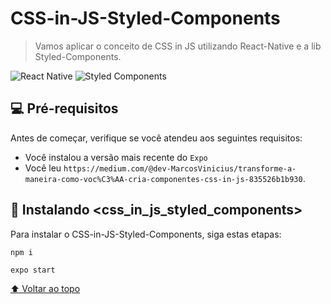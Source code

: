 # CSS-in-JS-Styled-Components

> Vamos aplicar o conceito de CSS in JS utilizando React-Native e a lib Styled-Components.

![React Native](https://img.shields.io/badge/react_native-%2320232a.svg?style=for-the-badge&logo=react&logoColor=%2361DAFB)
![Styled Components](https://img.shields.io/badge/styled--components-DB7093?style=for-the-badge&logo=styled-components&logoColor=white)

## 💻 Pré-requisitos

Antes de começar, verifique se você atendeu aos seguintes requisitos:
* Você instalou a versão mais recente do `Expo`
* Você leu `https://medium.com/@dev-MarcosVinicius/transforme-a-maneira-como-voc%C3%AA-cria-componentes-css-in-js-835526b1b930`.

## 🚀 Instalando <css_in_js_styled_components>

Para instalar o CSS-in-JS-Styled-Components, siga estas etapas:

```
npm i
```
```
expo start
```

[⬆ Voltar ao topo](#CSS-in-JS-Styled-Components)<br>